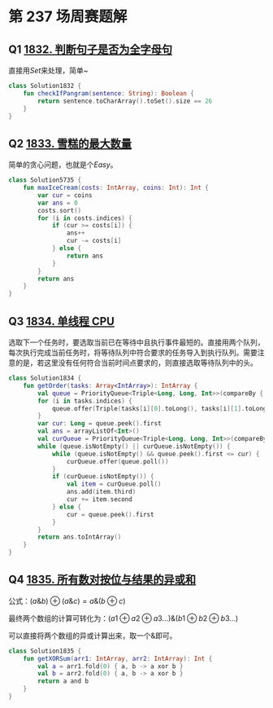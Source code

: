 # 第 237 场周赛题解

## Q1 [1832. 判断句子是否为全字母句](https://leetcode-cn.com/problems/check-if-the-sentence-is-pangram/)

直接用$Set$来处理，简单~

```kotlin
class Solution1832 {
    fun checkIfPangram(sentence: String): Boolean {
        return sentence.toCharArray().toSet().size == 26
    }
}
```

## Q2 [1833. 雪糕的最大数量](https://leetcode-cn.com/problems/maximum-ice-cream-bars/)

简单的贪心问题，也就是个$Easy$。

```kotlin
class Solution5735 {
    fun maxIceCream(costs: IntArray, coins: Int): Int {
        var cur = coins
        var ans = 0
        costs.sort()
        for (i in costs.indices) {
            if (cur >= costs[i]) {
                ans++
                cur -= costs[i]
            } else {
                return ans
            }
        }
        return ans
    }
}
```

## Q3 [1834. 单线程 CPU](https://leetcode-cn.com/problems/single-threaded-cpu/)

选取下一个任务时，要选取当前已在等待中且执行事件最短的。直接用两个队列，每次执行完成当前任务时，将等待队列中符合要求的任务导入到执行队列。需要注意的是，若这里没有任何符合当前时间点要求的，则直接选取等待队列中的头。

```kotlin
class Solution1834 {
    fun getOrder(tasks: Array<IntArray>): IntArray {
        val queue = PriorityQueue<Triple<Long, Long, Int>>(compareBy { it.first })
        for (i in tasks.indices) {
            queue.offer(Triple(tasks[i][0].toLong(), tasks[i][1].toLong(), i))
        }
        var cur: Long = queue.peek().first
        val ans = arrayListOf<Int>()
        val curQueue = PriorityQueue<Triple<Long, Long, Int>>(compareBy({ it.second }, { it.third }))
        while (queue.isNotEmpty() || curQueue.isNotEmpty()) {
            while (queue.isNotEmpty() && queue.peek().first <= cur) {
                curQueue.offer(queue.poll())
            }
            if (curQueue.isNotEmpty()) {
                val item = curQueue.poll()
                ans.add(item.third)
                cur += item.second
            } else {
                cur = queue.peek().first
            }
        }
        return ans.toIntArray()
    }
}
```

## Q4 [1835. 所有数对按位与结果的异或和](https://leetcode-cn.com/problems/find-xor-sum-of-all-pairs-bitwise-and/)

公式：$(a\&b)\oplus(a\&c) = a\&(b\oplus c)$

最终两个数组的计算可转化为：$(a1 \oplus a2 \oplus a3...)\& (b1 \oplus b2 \oplus b3...)$

可以直接将两个数组的异或计算出来，取一个$\&$即可。

```kotlin
class Solution1835 {
    fun getXORSum(arr1: IntArray, arr2: IntArray): Int {
        val a = arr1.fold(0) { a, b -> a xor b }
        val b = arr2.fold(0) { a, b -> a xor b }
        return a and b
    }
}
```
